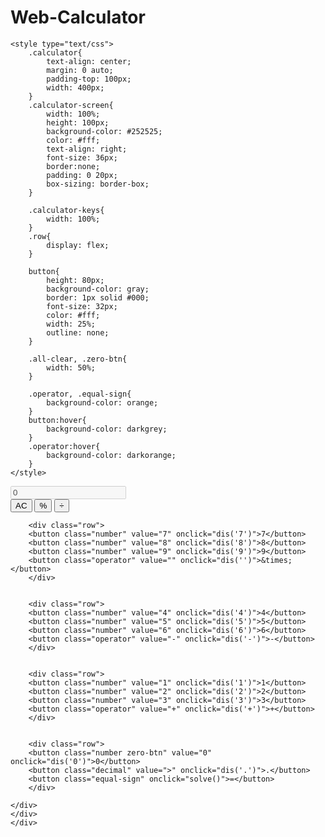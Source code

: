 # Web-Calculator
<!DOCTYPE html>
<html>
<head>
	<title>Calculator</title>


<script> 
        
         function dis(val) 
         { 
             document.getElementById("result").value+=val 
         } 
           
        
         function solve() 
         { 
             let x = document.getElementById("result").value 
             let y = eval(x) 
             document.getElementById("result").value = y 
         } 
           
      
         function clr() 
         { 
             document.getElementById("result").value = "" 
         } 
      </script>




	<style type="text/css">
		.calculator{
			text-align: center;
			margin: 0 auto;
			padding-top: 100px;
			width: 400px;
		}
		.calculator-screen{
			width: 100%;
			height: 100px;
			background-color: #252525;
			color: #fff;
			text-align: right;
			font-size: 36px;
			border:none;
			padding: 0 20px;
			box-sizing: border-box;
		}

		.calculator-keys{
			width: 100%;
		}
		.row{
			display: flex;
		}

		button{
			height: 80px;
			background-color: gray;
			border: 1px solid #000;
			font-size: 32px;
			color: #fff;
			width: 25%;
			outline: none;
		}

		.all-clear, .zero-btn{
			width: 50%;
		}

		.operator, .equal-sign{
			background-color: orange;
		}
		button:hover{
			background-color: darkgrey;
		}
		.operator:hover{
			background-color: darkorange;
		}
	</style>

</head>


<body>
	<div class="calculator">
		<input type="text" class="calculator-screen" value="0" id="result" disabled>
	<div class="calculator-keys">
	<div class="row">
		<button class="all-clear" onclick="clr()">AC</button>
		<button class="percentage">%</button>
		<button class="operator" value="/" onclick="dis('/')">&divide;</button>	
		</div>


		<div class="row">
		<button class="number" value="7" onclick="dis('7')">7</button>
		<button class="number" value="8" onclick="dis('8')">8</button>
		<button class="number" value="9" onclick="dis('9')">9</button>	
		<button class="operator" value="" onclick="dis('')">&times;</button>
		</div>


		<div class="row">
		<button class="number" value="4" onclick="dis('4')">4</button>
		<button class="number" value="5" onclick="dis('5')">5</button>
		<button class="number" value="6" onclick="dis('6')">6</button>	
		<button class="operator" value="-" onclick="dis('-')">-</button>
		</div>


        <div class="row">
		<button class="number" value="1" onclick="dis('1')">1</button>
		<button class="number" value="2" onclick="dis('2')">2</button>
		<button class="number" value="3" onclick="dis('3')">3</button>	
		<button class="operator" value="+" onclick="dis('+')">+</button>
		</div>


		<div class="row">
		<button class="number zero-btn" value="0" onclick="dis('0')">0</button>
		<button class="decimal" value=">" onclick="dis('.')">.</button>	
		<button class="equal-sign" onclick="solve()">=</button>
		</div>

	</div>
    </div>
    </div>
</body>
</html>
